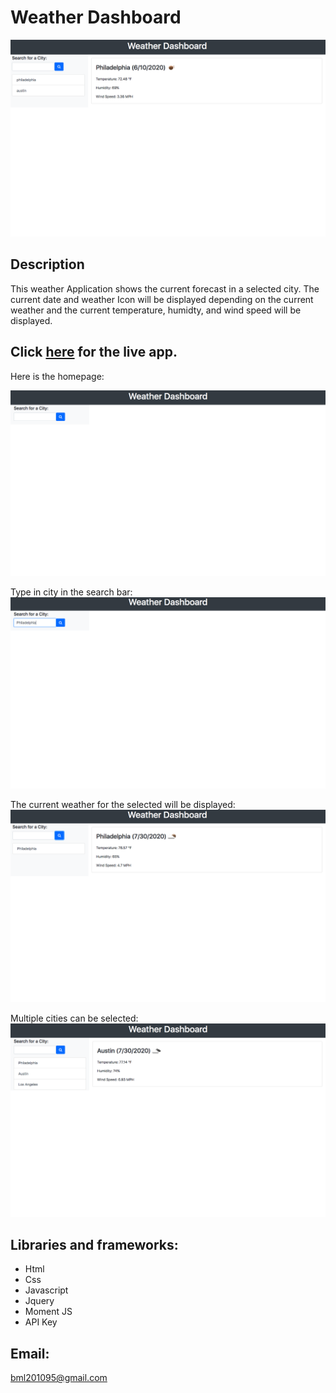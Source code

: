 
# Weather Dashboard

![](images/weatherdashboard.png) 

## Description

This weather Application shows the current forecast in a selected city. The current date and weather Icon will be displayed depending on the current weather and the current  temperature, humidty, and wind speed will be displayed.

 ## Click [here](https://brianlevin.github.io/Weather-Dashboard/) for the live app. 
 
 Here is the homepage:
 
 ![Home Screenshot](images/home.png)
 
 Type in city in the search bar:
 ![Home Screenshot](images/search.png)
 
 The current weather for the selected will be displayed:
 ![Home Screenshot](images/philadelphia.png)
 
 Multiple cities can be selected:
 ![Home Screenshot](images/multiple.png) 
 
## Libraries and frameworks:
- Html
- Css
- Javascript
- Jquery
- Moment JS
- API Key

## Email:

bml201095@gmail.com

